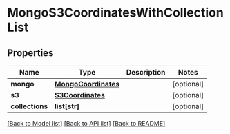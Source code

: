 # MongoS3CoordinatesWithCollectionList

## Properties
Name | Type | Description | Notes
------------ | ------------- | ------------- | -------------
**mongo** | [**MongoCoordinates**](MongoCoordinates.md) |  | [optional] 
**s3** | [**S3Coordinates**](S3Coordinates.md) |  | [optional] 
**collections** | **list[str]** |  | [optional] 

[[Back to Model list]](../README.md#documentation-for-models) [[Back to API list]](../README.md#documentation-for-api-endpoints) [[Back to README]](../README.md)


